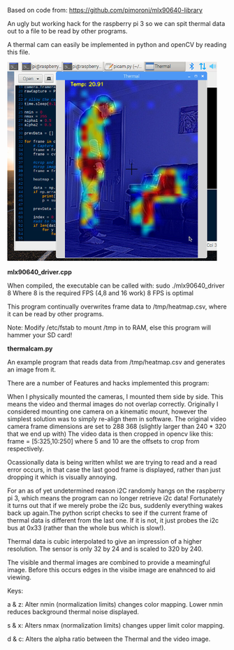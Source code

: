 Based on code from: https://github.com/pimoroni/mlx90640-library

An ugly but working hack for the raspberry pi 3 so we can spit thermal data out to a file to be read by other programs.

A thermal cam can easily be implemented in python and openCV by reading this file.

![Screenshot](media/therm.png)

**mlx90640_driver.cpp**

When compiled, the executable can be called with: sudo ./mlx90640_driver 8
Where 8 is the required FPS (4,8 and 16 work) 8 FPS is optimal

This program continually overwrites frame data to /tmp/heatmap.csv, where it can be read by other programs.

Note: Modify /etc/fstab to mount /tmp in to RAM, else this program will hammer your SD card!

**thermalcam.py**

An example program that reads data from /tmp/heatmap.csv and generates an image from it.

There are a number of Features and hacks implemented this program:

When I physically mounted the cameras, I mounted them side by side. This means the video and thermal images do not overlap correctly. Originally I considered mounting one camera on a kinematic mount, however the simplest solution was to simply re-align them in software.
The original video camera frame dimensions are set to 288 368 (slightly larger than 240 * 320 that we end up with)
The video data is then cropped in opencv like this: frame = [5:325,10:250] where 5 and 10 are the offsets to crop from respectively.

Ocassionally data is being written whilst we are trying to read and a read error occurs, in that case the last good frame is displayed, rather than just dropping it which is visually annoying.

For an as of yet undetermined reason i2C randomly hangs on the raspberry pi 3, which means the program can no longer retrieve i2c data! Fortunately it turns out that if we merely probe the i2c bus, suddenly everything wakes back up again.The python script checks to see if the current frame of thermal data is different from the last one. If it is not, it just probes the i2c bus at 0x33 (rather than the whole bus which is slow!).

Thermal data is cubic interpolated to give an impression of a higher resolution. The sensor is only 32 by 24 and is scaled to 320 by 240.

The visible and thermal images are combined to provide a meamingful image. Before this occurs edges in the visibe image are enahnced to aid viewing.

Keys:

a & z: Alter nmin (normalization limits) changes color mapping. Lower nmin reduces background thermal noise displayed.

s & x: Alters nmax (normalization limits) changes upper limit color mapping.

d & c: Alters the alpha ratio between the Thermal and the video image.







